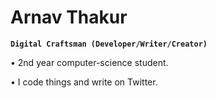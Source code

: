 # Arnav Thakur  

**`Digital Craftsman (Developer/Writer/Creator)`**

• 2nd year computer-science student.

• I code things and write on Twitter.
